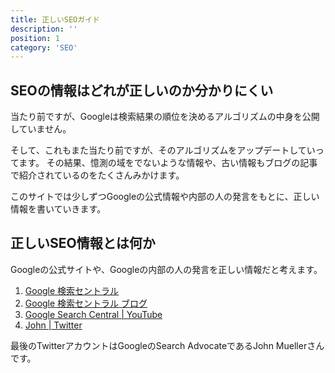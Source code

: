 ```yaml
---
title: 正しいSEOガイド
description: ''
position: 1
category: 'SEO'
---
```

## SEOの情報はどれが正しいのか分かりにくい
当たり前ですが、Googleは検索結果の順位を決めるアルゴリズムの中身を公開していません。

そして、これもまた当たり前ですが、そのアルゴリズムをアップデートしていってます。
その結果、憶測の域をでないような情報や、古い情報もブログの記事で紹介されているのをたくさんみかけます。

このサイトでは少しずつGoogleの公式情報や内部の人の発言をもとに、正しい情報を書いていきます。

## 正しいSEO情報とは何か
Googleの公式サイトや、Googleの内部の人の発言を正しい情報だと考えます。

1. [Google 検索セントラル](https://developers.google.com/search/?hl=JA)
1. [Google 検索セントラル ブログ](https://developers.google.com/search/blog?hl=ja)
1. [Google Search Central | YouTube](https://m.youtube.com/user/GoogleWebmasterHelp)
1. [John | Twitter](https://twitter.com/JohnMu)

最後のTwitterアカウントはGoogleのSearch AdvocateであるJohn Muellerさんです。
